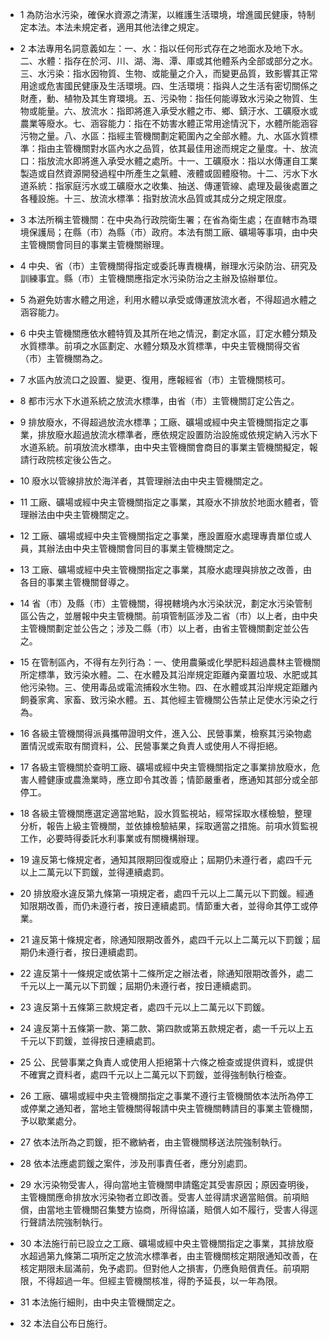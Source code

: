 * 1 為防治水污染，確保水資源之清潔，以維護生活環境，增進國民健康，特制定本法。本法未規定者，適用其他法律之規定。

* 2 本法專用名詞意義如左：一、水：指以任何形式存在之地面水及地下水。二、水體：指存在於河、川、湖、海、潭、庫或其他體系內全部或部分之水。三、水污染：指水因物質、生物、或能量之介入，而變更品質，致影響其正常用途或危害國民健康及生活環境。四、生活環境：指與人之生活有密切關係之財產，動、植物及其生育環境。五、污染物：指任何能導致水污染之物質、生物或能量。六、放流水：指即將進入承受水體之市、鄉、鎮汙水、工礦廢水或農業等廢水。七、涵容能力：指在不妨害水體正常用途情況下，水體所能涵容污物之量。八、水區：指經主管機關劃定範圍內之全部水體。九、水區水質標準：指由主管機關對水區內水之品質，依其最佳用途而規定之量度。十、放流口：指放流水即將進入承受水體之處所。十一、工礦廢水：指以水傳運自工業製造或自然資源開發過程中所產生之氣體、液體或固體廢物。十二、污水下水道系統：指家庭污水或工礦廢水之收集、抽送、傳運管線、處理及最後處置之各種設施。十三、放流水標準：指對放流水品質或其成分之規定限度。

* 3 本法所稱主管機關：在中央為行政院衛生署；在省為衛生處；在直轄市為環境保護局；在縣（市）為縣（市）政府。本法有關工廠、礦場等事項，由中央主管機關會同目的事業主管機關辦理。

* 4 中央、省（市）主管機關得指定或委託專責機構，辦理水污染防治、研究及訓練事宜。縣（市）主管機關應指定水污染防治之主辦及協辦單位。

* 5 為避免妨害水體之用途，利用水體以承受或傳運放流水者，不得超過水體之涵容能力。

* 6 中央主管機關應依水體特質及其所在地之情況，劃定水區，訂定水體分類及水質標準。前項之水區劃定、水體分類及水質標準，中央主管機關得交省（市）主管機關為之。

* 7 水區內放流口之設置、變更、復用，應報經省（市）主管機關核可。

* 8 都市污水下水道系統之放流水標準，由省（市）主管機關訂定公告之。

* 9 排放廢水，不得超過放流水標準；工廠、礦場或經中央主管機關指定之事業，排放廢水超過放流水標準者，應依規定設置防治設施或依規定納入污水下水道系統。前項放流水標準，由中央主管機關會商目的事業主管機關擬定，報請行政院核定後公告之。

* 10 廢水以管線排放於海洋者，其管理辦法由中央主管機關定之。

* 11 工廠、礦場或經中央主管機關指定之事業，其廢水不排放於地面水體者，管理辦法由中央主管機關定之。

* 12 工廠、礦場或經中央主管機關指定之事業，應設置廢水處理專責單位或人員，其辦法由中央主管機關會同目的事業主管機關定之。

* 13 工廠、礦場或經中央主管機關指定之事業，其廢水處理與排放之改善，由各目的事業主管機關督導之。

* 14 省（市）及縣（市）主管機關，得視轄境內水污染狀況，劃定水污染管制區公告之，並層報中央主管機關。前項管制區涉及二省（市）以上者，由中央主管機關劃定並公告之；涉及二縣（市）以上者，由省主管機關劃定並公告之。

* 15 在管制區內，不得有左列行為：一、使用農藥或化學肥料超過農林主管機關所定標準，致污染水體。二、在水體及其沿岸規定距離內棄置垃圾、水肥或其他污染物。三、使用毒品或電流捕殺水生物。四、在水體或其沿岸規定距離內飼養家禽、家畜、致污染水體。五、其他經主管機關公告禁止足使水污染之行為。

* 16 各級主管機關得派員攜帶證明文件，進入公、民營事業，檢察其污染物處置情況或索取有關資料，公、民營事業之負責人或使用人不得拒絕。

* 17 各級主管機關於查明工廠、礦場或經中央主管機關指定之事業排放廢水，危害人體健康或農漁業時，應立即令其改善；情節嚴重者，應通知其部分或全部停工。

* 18 各級主管機關應選定適當地點，設水質監視站，經常採取水樣檢驗，整理分析，報告上級主管機關，並依據檢驗結果，採取適當之措施。前項水質監視工作，必要時得委託水利事業或有關機構辦理。

* 19 違反第七條規定者，通知其限期回復或廢止；屆期仍未遵行者，處四千元以上二萬元以下罰鍰，並得連續處罰。

* 20 排放廢水違反第九條第一項規定者，處四千元以上二萬元以下罰鍰。經通知限期改善，而仍未遵行者，按日連續處罰。情節重大者，並得命其停工或停業。

* 21 違反第十條規定者，除通知限期改善外，處四千元以上二萬元以下罰鍰；屆期仍未遵行者，按日連續處罰。

* 22 違反第十一條規定或依第十二條所定之辦法者，除通知限期改善外，處二千元以上一萬元以下罰鍰；屆期仍未遵行者，按日連續處罰。

* 23 違反第十五條第三款規定者，處四千元以上二萬元以下罰鍰。

* 24 違反第十五條第一款、第二款、第四款或第五款規定者，處一千元以上五千元以下罰鍰，並得按日連續處罰。

* 25 公、民營事業之負責人或使用人拒絕第十六條之檢查或提供資料，或提供不確實之資料者，處四千元以上二萬元以下罰鍰，並得強制執行檢查。

* 26 工廠、礦場或經中央主管機關指定之事業不遵行主管機關依本法所為停工或停業之通知者，當地主管機關得報請中央主管機關轉請目的事業主管機關，予以歇業處分。

* 27 依本法所為之罰鍰，拒不繳納者，由主管機關移送法院強制執行。

* 28 依本法應處罰鍰之案件，涉及刑事責任者，應分別處罰。

* 29 水污染物受害人，得向當地主管機關申請鑑定其受害原因；原因查明後，主管機關應命排放水污染物者立即改善。受害人並得請求適當賠償。前項賠償，由當地主管機關召集雙方協商，所得協議，賠償人如不履行，受害人得逕行聲請法院強制執行。

* 30 本法施行前已設立之工廠、礦場或經中央主管機關指定之事業，其排放廢水超過第九條第二項所定之放流水標準者，由主管機關核定期限通知改善，在核定期限未屆滿前，免予處罰。但對他人之損害，仍應負賠償責任。前項期限，不得超過一年。但經主管機關核准，得酌予延長，以一年為限。

* 31 本法施行細則，由中央主管機關定之。

* 32 本法自公布日施行。

